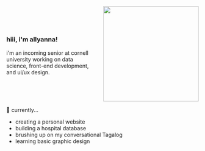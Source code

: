 <div style="display: flex; justify-content: space-between; align-items: center;">

<div style="flex: 1; padding-right: 20px;">

<h3>hiii, i'm allyanna!</h3>

<p>i'm an incoming senior at cornell university working on data science, front-end development, and ui/ux design.</p>

</div>
  <div style="flex-shrink: 0; text-align: center;">
  <img src="https://github.com/user-attachments/assets/4dc06971-b89f-4f09-bd7b-c51722d74bbe" width="250" style="display: block; margin: auto;" />
  </div>
</div>

🌱 currently...
<ul>
  <li>creating a personal website</li>
  <li>building a hospital database</li>
  <li>brushing up on my conversational Tagalog</li>
  <li>learning basic graphic design</li>
</ul>
